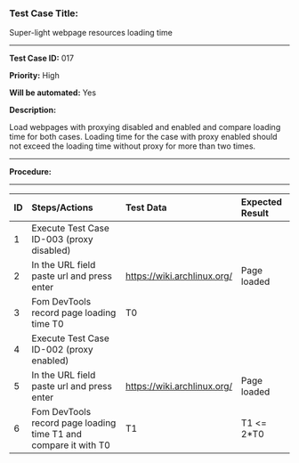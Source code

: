 
### Test Case Title: ###

 Super-light webpage resources loading time								

---
**Test Case ID:** 017

**Priority:** High

**Will be automated:** Yes

**Description:**

Load webpages with proxying disabled and enabled and compare loading time for both cases. Loading time for the case with proxy enabled should not exceed
the loading time without proxy for more than two times.

---

**Procedure:**

___

|      ID       | Steps/Actions |  Test Data  | Expected Result |
| :------------ |:--------------| :---------- | :-------------- |
|       1       | Execute Test Case ID-003 (proxy disabled) |  |  |
|       2       | In the URL field paste url and press enter | https://wiki.archlinux.org/ | Page loaded |
|       3       | Fom DevTools record page loading time T0 | T0 |  |
|       4       | Execute Test Case ID-002 (proxy enabled) |  |  |
|       5       | In the URL field paste url and press enter | https://wiki.archlinux.org/ | Page loaded |
|       6       | Fom DevTools record page loading time T1 and compare it with T0 | T1 | T1 <= 2*T0 |
